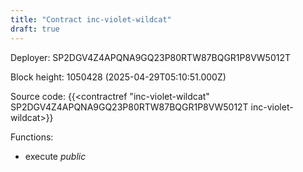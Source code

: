 ```yaml
---
title: "Contract inc-violet-wildcat"
draft: true
---
```

Deployer: SP2DGV4Z4APQNA9GQ23P80RTW87BQGR1P8VW5012T


 



Block height: 1050428 (2025-04-29T05:10:51.000Z)

Source code: {{<contractref "inc-violet-wildcat" SP2DGV4Z4APQNA9GQ23P80RTW87BQGR1P8VW5012T inc-violet-wildcat>}}

Functions:

* execute _public_
